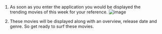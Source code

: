 1.  As soon as you enter the application you would be displayed the trending movies of this week for your reference.
   ![image](https://github.com/user-attachments/assets/fb6a923b-413a-47f1-9190-f6991b278fdf)

2. These movies will be displayed along with an overview, release date and genre. So get ready to surf these movies.

